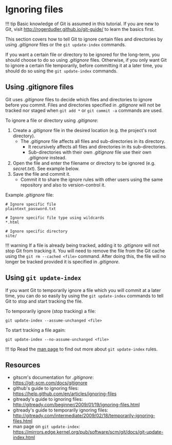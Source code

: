 # Ignoring files

!!! tip
    Basic knowledge of Git is assumed in this tutorial. If you are new to Git, visit <http://rogerdudler.github.io/git-guide/> to learn the basics first.

This section covers how to tell Git to ignore certain files and directories by using *.gitignore* files or the `git update-index` commands.

If you want a certain file or directory to be ignored for the long-term, you should choose to do so using *.gitignore* files. Otherwise, if you only want Git to ignore a certain file temporarily, before committing it at a later time, you should do so using the `git update-index` commands.

## Using .gitignore files
Git uses *.gitignore* files to decide which files and directories to ignore before you commit. Files and directories specified in *.gitignore* will not be tracked nor staged when `git add *` or `git commit -a` commands are used.

To ignore a file or directory using *.gitignore*:

1. Create a *.gitignore* file in the desired location (e.g. the project's root directory).
    * The *.gitignore* file affects all files and sub-directories in its directory.
        * It recursively affects all files and directories in its sub-directories.
        * Sub-directories with their own *.gitignore* file use their own *.gitignore* instead.
2. Open the file and enter the filename or directory to be ignored (e.g. *secret.txt*). See example below.
3. Save the file and commit it.
    * Commit it to share the ignore rules with other users using the same repository and also to version-control it.

Example *.gitignore* file:
```git
# Ignore specific file
plaintext_password.txt

# Ignore specific file type using wildcards
*.html

# Ignore specific directory
site/
```

!!! warning
    If a file is already being tracked, adding it to *.gitignore* will not stop Git from tracking it. You will need to remove the file from the Git cache using the `git rm --cached <file>` command. After doing this, the file will no longer be tracked provided it is specified in *.gitignore*.

## Using `git update-index`
If you want Git to temporarily ignore a file which you will commit at a later time, you can do so easily by  using the `git update-index` commands to tell Git to stop and start tracking the file.

To temporarily ignore (stop tracking) a file:  

`git update-index --assume-unchanged <file>`

To start tracking a file again:

`git update-index --no-assume-unchanged <file>`

!!! tip
    Read the [man page](https://mirrors.edge.kernel.org/pub/software/scm/git/docs/git-update-index.html) to find out more about `git update-index` rules.

## Resources
- gitscm's documentation for *.gitignore*:  
<https://git-scm.com/docs/gitignore>
- github's guide to ignoring files:  
<https://help.github.com/en/articles/ignoring-files>
- gitready's guide to ignoring files:  
<http://gitready.com/beginner/2009/01/19/ignoring-files.html>
- gitready's guide to temporarily ignoring files:  
<http://gitready.com/intermediate/2009/02/18/temporarily-ignoring-files.html>
- man page on `git update-index`:  
<https://mirrors.edge.kernel.org/pub/software/scm/git/docs/git-update-index.html>
